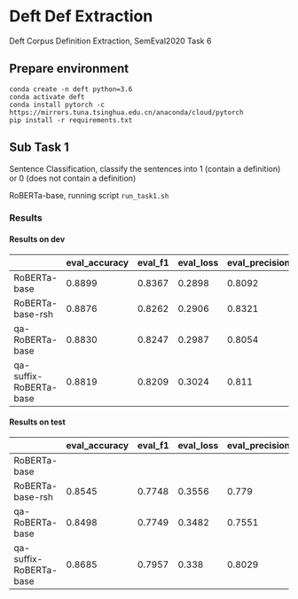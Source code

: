 # Deft Def Extraction
Deft Corpus Definition Extraction, SemEval2020 Task 6 

## Prepare environment
```
conda create -n deft python=3.6
conda activate deft
conda install pytorch -c https://mirrors.tuna.tsinghua.edu.cn/anaconda/cloud/pytorch
pip install -r requirements.txt 
```

## Sub Task 1

Sentence Classification, classify the sentences into 1 (contain a definition) or 0 (does not contain a definition)

RoBERTa-base, running script `run_task1.sh`

### Results

#### Results on dev
|                       | eval_accuracy | eval_f1 | eval_loss | eval_precision | eval_recall |
| --------------------- | ---- | ---- | ---- | ---- | ---- |
| RoBERTa-base | 0.8899 | 0.8367 | 0.2898 | 0.8092 | 0.8662 |
| RoBERTa-base-rsh | 0.8876 | 0.8262 | 0.2906 | 0.8321 | 0.8204 |
| qa-RoBERTa-base | 0.8830 | 0.8247 | 0.2987 | 0.8054 | 0.8451 |
| qa-suffix-RoBERTa-base | 0.8819 | 0.8209 | 0.3024 | 0.811 | 0.831 |


#### Results on test
|                       | eval_accuracy | eval_f1 | eval_loss | eval_precision | eval_recall |
| --------------------- | ---- | ---- | ---- | ---- | ---- |
| RoBERTa-base |  |  |  |  |  |
| RoBERTa-base-rsh | 0.8545 | 0.7748 | 0.3556 | 0.779 | 0.7706 |
| qa-RoBERTa-base | 0.8498 | 0.7749 | 0.3482 | 0.7551 | 0.7957 |
| qa-suffix-RoBERTa-base | 0.8685 | 0.7957 | 0.338 | 0.8029 | 0.7885 |